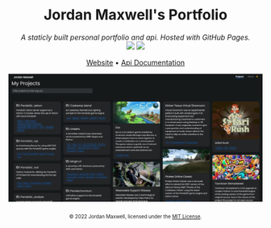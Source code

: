 <div align="center">
  <h1>Jordan Maxwell's Portfolio</h1>
  <i>A staticly built personal portfolio and api. Hosted with GitHub Pages.</i><br/>
  
  <img src="https://github.com/thetestgame/thetestgame.github.io/actions/workflows/build-deploy-github-pages.yml/badge.svg?branch=release"> 
  <img src="https://github.com/thetestgame/thetestgame.github.io/actions/workflows/build-docker-image.yml/badge.svg?branch=release">

  <a href="https://jordan-maxwell.info">Website</a>
  •
  <a href="https://jordan-maxwell.info/api/">Api Documentation</a>

  <a href="https://jordan-maxwell.info"><img src=".github/screenshot-projects.jpg"></a><br/><br/>
  <sub><sup>© 2022 Jordan Maxwell, licensed under the <a href="./LICENSE">MIT License</a>.</sup></sub>
</div>

